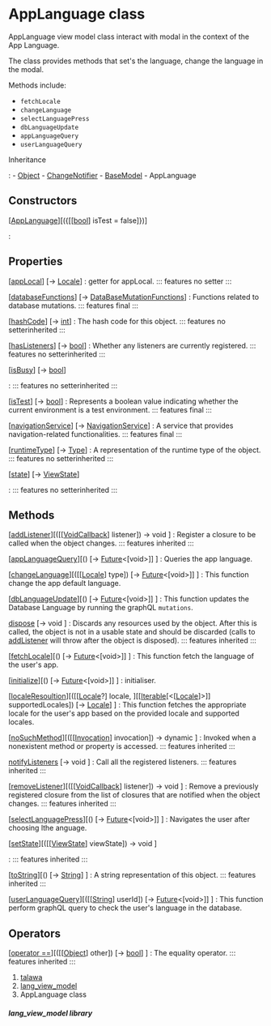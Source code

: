 
<div>

# AppLanguage class

</div>


AppLanguage view model class interact with modal in the context of the
App Language.

The class provides methods that set\'s the language, change the language
in the modal.

Methods include:

-   `fetchLocale`
-   `changeLanguage`
-   `selectLanguagePress`
-   `dbLanguageUpdate`
-   `appLanguageQuery`
-   `userLanguageQuery`




Inheritance

:   -   [Object](https://api.flutter.dev/flutter/dart-core/Object-class.html)
    -   [ChangeNotifier](https://api.flutter.dev/flutter/foundation/ChangeNotifier-class.html)
    -   [BaseModel](../view_model_base_view_model/BaseModel-class.html)
    -   AppLanguage



## Constructors

[[AppLanguage](../view_model_lang_view_model/AppLanguage/AppLanguage.html)][({[[[bool](https://api.flutter.dev/flutter/dart-core/bool-class.html)] isTest = false]})]

:   



## Properties

[[appLocal](../view_model_lang_view_model/AppLanguage/appLocal.html)] [→ [Locale](https://api.flutter.dev/flutter/dart-ui/Locale-class.html)]
:   getter for appLocal.
    ::: features
    no setter
    :::

[[databaseFunctions](../view_model_lang_view_model/AppLanguage/databaseFunctions.html)] [→ [DataBaseMutationFunctions](../services_database_mutation_functions/DataBaseMutationFunctions-class.html)]
:   Functions related to database mutations.
    ::: features
    final
    :::

[[hashCode](https://api.flutter.dev/flutter/dart-core/Object/hashCode.html)] [→ [int](https://api.flutter.dev/flutter/dart-core/int-class.html)]
:   The hash code for this object.
    ::: features
    no setterinherited
    :::

[[hasListeners](https://api.flutter.dev/flutter/foundation/ChangeNotifier/hasListeners.html)] [→ [bool](https://api.flutter.dev/flutter/dart-core/bool-class.html)]
:   Whether any listeners are currently registered.
    ::: features
    no setterinherited
    :::

[[isBusy](../view_model_base_view_model/BaseModel/isBusy.html)] [→ [bool](https://api.flutter.dev/flutter/dart-core/bool-class.html)]

:   ::: features
    no setterinherited
    :::

[[isTest](../view_model_lang_view_model/AppLanguage/isTest.html)] [→ [bool](https://api.flutter.dev/flutter/dart-core/bool-class.html)]
:   Represents a boolean value indicating whether the current
    environment is a test environment.
    ::: features
    final
    :::

[[navigationService](../view_model_lang_view_model/AppLanguage/navigationService.html)] [→ [NavigationService](../services_navigation_service/NavigationService-class.html)]
:   A service that provides navigation-related functionalities.
    ::: features
    final
    :::

[[runtimeType](https://api.flutter.dev/flutter/dart-core/Object/runtimeType.html)] [→ [Type](https://api.flutter.dev/flutter/dart-core/Type-class.html)]
:   A representation of the runtime type of the object.
    ::: features
    no setterinherited
    :::

[[state](../view_model_base_view_model/BaseModel/state.html)] [→ [ViewState](../enums_enums/ViewState.html)]

:   ::: features
    no setterinherited
    :::



## Methods

[[addListener](https://api.flutter.dev/flutter/foundation/ChangeNotifier/addListener.html)][([[[VoidCallback](https://api.flutter.dev/flutter/dart-ui/VoidCallback.html)] listener]) → void ]
:   Register a closure to be called when the object changes.
    ::: features
    inherited
    :::

[[appLanguageQuery](../view_model_lang_view_model/AppLanguage/appLanguageQuery.html)][() [→ [Future](https://api.flutter.dev/flutter/dart-core/Future-class.html)\<[void\>]] ]
:   Queries the app language.

[[changeLanguage](../view_model_lang_view_model/AppLanguage/changeLanguage.html)][([[[Locale](https://api.flutter.dev/flutter/dart-ui/Locale-class.html)] type]) [→ [Future](https://api.flutter.dev/flutter/dart-core/Future-class.html)\<[void\>]] ]
:   This function change the app default language.

[[dbLanguageUpdate](../view_model_lang_view_model/AppLanguage/dbLanguageUpdate.html)][() [→ [Future](https://api.flutter.dev/flutter/dart-core/Future-class.html)\<[void\>]] ]
:   This function updates the Database Language by running the graphQL
    `mutations`.

[dispose](https://api.flutter.dev/flutter/foundation/ChangeNotifier/dispose.html) [→ void ]
:   Discards any resources used by the object. After this is called, the
    object is not in a usable state and should be discarded (calls to
    [addListener](https://api.flutter.dev/flutter/foundation/ChangeNotifier/addListener.html)
    will throw after the object is disposed).
    ::: features
    inherited
    :::

[[fetchLocale](../view_model_lang_view_model/AppLanguage/fetchLocale.html)][() [→ [Future](https://api.flutter.dev/flutter/dart-core/Future-class.html)\<[void\>]] ]
:   This function fetch the language of the user\'s app.

[[initialize](../view_model_lang_view_model/AppLanguage/initialize.html)][() [→ [Future](https://api.flutter.dev/flutter/dart-core/Future-class.html)\<[void\>]] ]
:   initialiser.

[[localeResoultion](../view_model_lang_view_model/AppLanguage/localeResoultion.html)][([[[Locale](https://api.flutter.dev/flutter/dart-ui/Locale-class.html)?] locale, ][[[Iterable](https://api.flutter.dev/flutter/dart-core/Iterable-class.html)[\<[[Locale](https://api.flutter.dev/flutter/dart-ui/Locale-class.html)]\>]] supportedLocales]) [→ [Locale](https://api.flutter.dev/flutter/dart-ui/Locale-class.html)] ]
:   This function fetches the appropriate locale for the user\'s app
    based on the provided locale and supported locales.

[[noSuchMethod](https://api.flutter.dev/flutter/dart-core/Object/noSuchMethod.html)][([[[Invocation](https://api.flutter.dev/flutter/dart-core/Invocation-class.html)] invocation]) → dynamic ]
:   Invoked when a nonexistent method or property is accessed.
    ::: features
    inherited
    :::

[notifyListeners](https://api.flutter.dev/flutter/foundation/ChangeNotifier/notifyListeners.html) [→ void ]
:   Call all the registered listeners.
    ::: features
    inherited
    :::

[[removeListener](https://api.flutter.dev/flutter/foundation/ChangeNotifier/removeListener.html)][([[[VoidCallback](https://api.flutter.dev/flutter/dart-ui/VoidCallback.html)] listener]) → void ]
:   Remove a previously registered closure from the list of closures
    that are notified when the object changes.
    ::: features
    inherited
    :::

[[selectLanguagePress](../view_model_lang_view_model/AppLanguage/selectLanguagePress.html)][() [→ [Future](https://api.flutter.dev/flutter/dart-core/Future-class.html)\<[void\>]] ]
:   Navigates the user after choosing lthe anguage.

[[setState](../view_model_base_view_model/BaseModel/setState.html)][([[[ViewState](../enums_enums/ViewState.html)] viewState]) → void ]

:   ::: features
    inherited
    :::

[[toString](https://api.flutter.dev/flutter/dart-core/Object/toString.html)][() [→ [String](https://api.flutter.dev/flutter/dart-core/String-class.html)] ]
:   A string representation of this object.
    ::: features
    inherited
    :::

[[userLanguageQuery](../view_model_lang_view_model/AppLanguage/userLanguageQuery.html)][([[[String](https://api.flutter.dev/flutter/dart-core/String-class.html)] userId]) [→ [Future](https://api.flutter.dev/flutter/dart-core/Future-class.html)\<[void\>]] ]
:   This function perform graphQL query to check the user\'s language in
    the database.



## Operators

[[operator ==](https://api.flutter.dev/flutter/dart-core/Object/operator_equals.html)][([[[Object](https://api.flutter.dev/flutter/dart-core/Object-class.html)] other]) [→ [bool](https://api.flutter.dev/flutter/dart-core/bool-class.html)] ]
:   The equality operator.
    ::: features
    inherited
    :::







1.  [talawa](../index.html)
2.  [lang_view_model](../view_model_lang_view_model/)
3.  AppLanguage class

##### lang_view_model library







